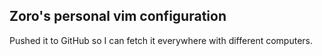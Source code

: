 ## Zoro's personal vim configuration

Pushed it to GitHub so I can fetch it everywhere with different computers.
